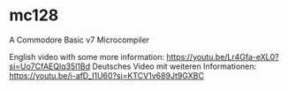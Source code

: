 # mc128
A Commodore Basic v7 Microcompiler

English video with some more information: https://youtu.be/Lr4Gfa-eXL0?si=Uo7CfAEQlq35l1Bd
Deutsches Video mit weiteren Informationen: https://youtu.be/i-afD_I1U60?si=KTCV1v689Jt9GXBC
